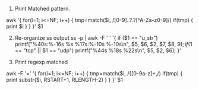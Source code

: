 1. Print Matched pattern. 

awk '{
	for(i=1; i<=NF; i++) {
		tmp=match($i, /[0-9]..?.?[^A-Za-z0-9]/)
			if(tmp) {
				print $i
			}
	}
}' $1

2. Re-organize ss output 
ss -p | awk -F ' ' '{ 
	if ($1 == "u_str") printf("%40s:%-16s %s %17s:%-10s %-10s\n", $5, $6, $2, $7, $8, $9); 
	if ($1 == "tcp" || $1 == "udp") 	printf("%44s %18s %22s\n", $5,  $2, $6); 
}' 

3. Print regexp matched

awk -F '=' '{
	for(i=1; i<=NF; i++) {
		tmp=match($i, /{[0-9a-z]+\,/)
			if(tmp) {
				print substr($i, RSTART+1, RLENGTH-2)
			}
		}
	}' $1
